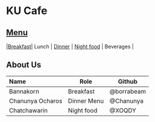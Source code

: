 # KU Cafe

## [Menu](Menu.md)

|[Breakfast](Menu.md#Breafast)| Lunch | [Dinner](Menu.md#dinner) | [Night food](Menu.md#night-food) | Beverages |

## About Us


| Name      | Role      | Github          |
|:----------|-----------|-----------------|
| Bannakorn | Breakfast | @borrabeam      |
| Chanunya Ocharos | Dinner Menu | @Chanunya |
| Chatchawarin | Night food | @XOQDY |
